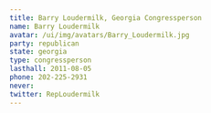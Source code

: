 ```yaml
---
title: Barry Loudermilk, Georgia Congressperson
name: Barry Loudermilk
avatar: /ui/img/avatars/Barry_Loudermilk.jpg
party: republican
state: georgia
type: congressperson
lasthall: 2011-08-05
phone: 202-225-2931
never:
twitter: RepLoudermilk
---
```

